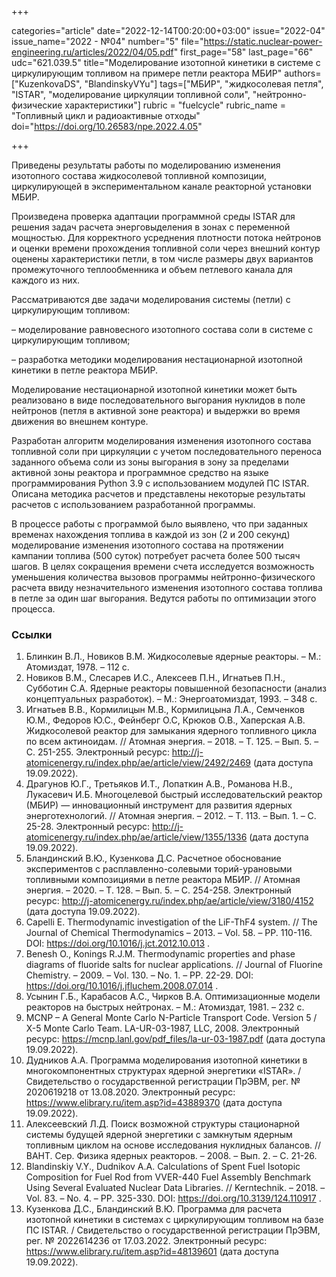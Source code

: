 +++

categories="article"
date="2022-12-14T00:20:00+03:00"
issue="2022-04"
issue_name="2022 - №04"
number="5"
file="https://static.nuclear-power-engineering.ru/articles/2022/04/05.pdf"
first_page="58"
last_page="66"
udc="621.039.5"
title="Моделирование изотопной кинетики в системе с циркулирующим топливом на примере петли реактора МБИР"
authors=["KuzenkovaDS", "BlandinskyVYu"]
tags=["МБИР", "жидкосолевая петля", "ISTAR", "моделирование циркуляции топливной соли", "нейтронно-физические характеристики"]
rubric = "fuelcycle"
rubric_name = "Топливный цикл и радиоактивные отходы"
doi="https://doi.org/10.26583/npe.2022.4.05"

+++

Приведены результаты работы по моделированию изменения изотопного состава жидкосолевой топливной композиции, циркулирующей в экспериментальном канале реакторной установки МБИР. 

Произведена проверка адаптации программной среды ISTAR для решения задач расчета энерговыделения в зонах с переменной мощностью. Для корректного усреднения плотности потока нейтронов и оценки времени прохождения топливной соли через внешний контур оценены характеристики петли, в том числе размеры двух вариантов промежуточного теплообменника и объем петлевого канала для каждого из них.

Рассматриваются две задачи моделирования системы (петли) с циркулирующим топливом:

– моделирование равновесного изотопного состава соли в системе с циркулирующим топливом;

– разработка методики моделирования нестационарной изотопной кинетики в петле реактора МБИР.

Моделирование нестационарной изотопной кинетики может быть реализовано в виде последовательного выгорания нуклидов в поле нейтронов (петля в активной зоне реактора) и выдержки во время движения во внешнем контуре.

Разработан алгоритм моделирования изменения изотопного состава топливной соли при циркуляции с учетом последовательного переноса заданного объема соли из зоны выгорания в зону за пределами активной зоны реактора и программное средство на языке программирования Python 3.9 с использованием модулей ПС ISTAR. Описана методика расчетов и представлены некоторые результаты расчетов с использованием разработанной программы.

В процессе работы с программой было выявлено, что при заданных временах нахождения топлива в каждой из зон (2 и 200 секунд) моделирование изменения изотопного состава на протяжении кампании топлива (500 суток) потребует расчета более 500 тысяч шагов. В целях сокращения времени счета исследуется возможность уменьшения количества вызовов программы нейтронно-физического расчета ввиду незначительного изменения изотопного состава топлива в петле за один шаг выгорания. Ведутся работы по оптимизации этого процесса.

### Ссылки

1. Блинкин В.Л., Новиков В.М. Жидкосолевые ядерные реакторы. – М.: Атомиздат, 1978. – 112 c.
2. Новиков В.М., Слесарев И.С., Алексеев П.Н., Игнатьев П.Н., Субботин С.А. Ядерные реакторы повышенной безопасности (анализ концептуальных разработок). – М.: Энергоатомиздат, 1993. – 348 c.
3. Игнатьев В.В., Кормилицын М.В., Кормилицына Л.А., Семченков Ю.М., Федоров Ю.С., Фейнберг О.С, Крюков О.В., Хаперская А.В. Жидкосолевой реактор для замыкания ядерного топливного цикла по всем актиноидам. // Атомная энергия. – 2018. – Т. 125. – Вып. 5. – С. 251-255. Электронный ресурс: http://j-atomicenergy.ru/index.php/ae/article/view/2492/2469 (дата доступа 19.09.2022).
4. Драгунов Ю.Г., Третьяков И.Т., Лопаткин А.В., Романова Н.В., Лукасевич И.Б. Многоцелевой быстрый исследовательский реактор (МБИР) — инновационный инструмент для развития ядерных энерготехнологий. // Атомная энергия. – 2012. – Т. 113. – Вып. 1. – С. 25-28. Электронный ресурс: http://j-atomicenergy.ru/index.php/ae/article/view/1355/1336 (дата доступа 19.09.2022).
5. Бландинский В.Ю., Кузенкова Д.С. Расчетное обоснование экспериментов с расплавленно-солевыми торий-урановыми топливными композициями в петле реактора МБИР. // Атомная энергия. – 2020. – Т. 128. – Вып. 5. – С. 254-258. Электронный ресурс: http://j-atomicenergy.ru/index.php/ae/article/view/3180/4152 (дата доступа 19.09.2022).
6. Capelli E. Thermodynamic investigation of the LiF-ThF4 system. // The Journal of Chemical Thermodynamics – 2013. – Vol. 58. – PP. 110-116. DOI: https://doi.org/10.1016/j.jct.2012.10.013 .
7. Benesh O., Konings R.J.M. Thermodynamic properties and phase diagrams of fluoride salts for nuclear applications. // Journal of Fluorine Chemistry. – 2009. – Vol. 130. – No. 1. – PP. 22-29. DOI: https://doi.org/10.1016/j.jfluchem.2008.07.014 .
8. Усынин Г.Б., Карабасов А.С., Чирков В.А. Оптимизационные модели реакторов на быстрых нейтронах. – М.: Атомиздат, 1981. – 232 с.
9. MCNP – A General Monte Carlo N-Particle Transport Code. Version 5 / X-5 Monte Carlo Team. LA-UR-03-1987, LLC, 2008. Электронный ресурс: https://mcnp.lanl.gov/pdf_files/la-ur-03-1987.pdf (дата доступа 19.09.2022).
10. Дудников А.А. Программа моделирования изотопной кинетики в многокомпонентных структурах ядерной энергетики «ISTAR». / Свидетельство о государственной регистрации ПрЭВМ, рег. № 2020619218 от 13.08.2020. Электронный ресурс: https://www.elibrary.ru/item.asp?id=43889370 (дата доступа 19.09.2022).
11. Алексеевский Л.Д. Поиск возможной структуры стационарной системы будущей ядерной энергетики с замкнутым ядерным топливным циклом на основе исследования нуклидных балансов. // ВАНТ. Сер. Физика ядерных реакторов. – 2008. – Вып. 2. – C. 21-26.
12. Blandinskiy V.Y., Dudnikov A.A. Calculations of Spent Fuel Isotopic Composition for Fuel Rod from VVER-440 Fuel Assembly Benchmark Using Several Evaluated Nuclear Data Libraries. // Kerntechnik. – 2018. – Vol. 83. – No. 4. – PP. 325-330. DOI: https://doi.org/10.3139/124.110917 .
13. Кузенкова Д.С., Бландинский В.Ю. Программа для расчета изотопной кинетики в системах с циркулирующим топливом на базе ПС ISTAR. / Свидетельство о государственной регистрации ПрЭВМ, рег. № 2022614236 от 17.03.2022. Электронный ресурс: https://www.elibrary.ru/item.asp?id=48139601 (дата доступа 19.09.2022).